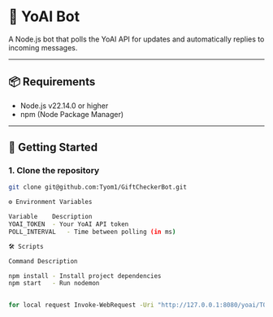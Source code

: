 # 🤖 YoAI Bot

A Node.js bot that polls the YoAI API for updates and automatically replies to incoming messages.

---

## 📦 Requirements

- Node.js v22.14.0 or higher
- npm (Node Package Manager)

---

## 🚀 Getting Started

### 1. Clone the repository

```bash
git clone git@github.com:Tyom1/GiftCheckerBot.git

⚙️ Environment Variables

Variable	Description
YOAI_TOKEN	- Your YoAI API token
POLL_INTERVAL	- Time between polling (in ms)

🛠️ Scripts

Command	Description

npm install	- Install project dependencies
npm start	- Run nodemon


for local request Invoke-WebRequest -Uri "http://127.0.0.1:8080/yoai/TOKEN" -Method POST